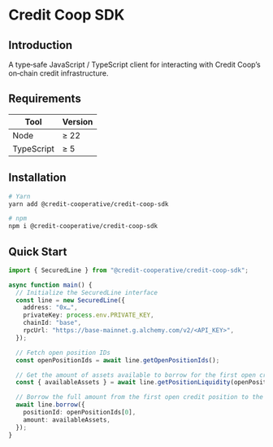 # Credit Coop SDK

## Introduction

A type‑safe JavaScript / TypeScript client for interacting with Credit Coop’s on‑chain credit infrastructure.

## Requirements

| Tool        | Version |
| ----------- | ------- |
| Node        | ≥ 22    |
| TypeScript  | ≥ 5     |

## Installation

```bash
# Yarn
yarn add @credit-cooperative/credit-coop-sdk

# npm
npm i @credit-cooperative/credit-coop-sdk
```

## Quick Start

```ts
import { SecuredLine } from "@credit-cooperative/credit-coop-sdk";

async function main() {
  // Initialize the SecuredLine interface
  const line = new SecuredLine({
    address: "0x…",
    privateKey: process.env.PRIVATE_KEY,
    chainId: "base",
    rpcUrl: "https://base-mainnet.g.alchemy.com/v2/<API_KEY>",
  });

  // Fetch open position IDs
  const openPositionIds = await line.getOpenPositionIds();

  // Get the amount of assets available to borrow for the first open credit position
  const { availableAssets } = await line.getPositionLiquidity(openPositionIds[0]);

  // Borrow the full amount from the first open credit position to the borrower wallet
  await line.borrow({
    positionId: openPositionIds[0],
    amount: availableAssets,
  });
}
```
